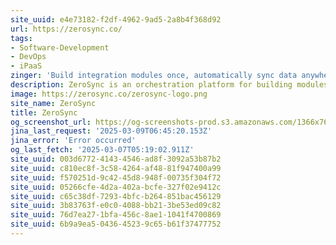 ```yaml
---
site_uuid: e4e73182-f2df-4962-9ad5-2a8b4f368d92
url: https://zerosync.co/
tags:
- Software-Development
- DevOps
- iPaaS
zinger: 'Build integration modules once, automatically sync data anywhere'
description: ZeroSync is an orchestration platform for building modules, synchronizing data and deploying integrations across cloud, edge, and on-premise.
image: https://zerosync.co/zerosync-logo.png
site_name: ZeroSync
title: ZeroSync
og_screenshot_url: https://og-screenshots-prod.s3.amazonaws.com/1366x768/80/false/57225e86925aec48819247c13bd22ae847f25040ed8c1f660127e1feac186111.jpeg
jina_last_request: '2025-03-09T06:45:20.153Z'
jina_error: 'Error occurred'
og_last_fetch: '2025-03-07T05:19:02.911Z'
site_uuid: 003d6772-4143-4546-ad8f-3092a53b87b2
site_uuid: c810ec8f-3c58-4264-af48-81f947400a99
site_uuid: f570251d-9c42-45d8-948f-00735f304f72
site_uuid: 05266cfe-4d2a-402a-bcfe-327f02e9412c
site_uuid: c65c38df-7293-4bfc-b264-851bac456129
site_uuid: 3b83763f-e0c0-4088-bb21-3be53ed09c82
site_uuid: 76d7ea27-1bfa-456c-8ae1-1041f4700869
site_uuid: 6b9a9ea5-0436-4523-9c65-b61f37477752
---
```


